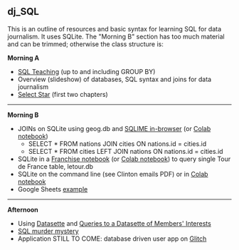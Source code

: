 ## dj_SQL

This is an outline of resources and basic syntax for learning SQL for data journalism. It uses SQLite. The "Morning B" section has too much material and can be trimmed; otherwise the class structure is:

**Morning A**
- [SQL Teaching](https://www.sqlteaching.com/) (up to and including GROUP BY)
- Overview (slideshow) of databases, SQL syntax and joins for data journalism
- [Select Star](https://selectstarsql.com/) (first two chapters)
---
**Morning B**
- JOINs on SQLite using geog.db and [SQLIME in-browser](https://sqlime.org/) (or [Colab notebook](https://colab.research.google.com/drive/13Pph-0FMivBNmLqudq6-Pc735FsodYkR?usp=sharing))
  - SELECT * FROM nations JOIN cities ON nations.id = cities.id
  - SELECT * FROM cities LEFT JOIN nations ON nations.id = cities.id
- SQLite in a [Franchise notebook](https://franchise.cloud/app/) (or [Colab notebook](https://colab.research.google.com/drive/1n3IO3Gi8oUuiDq4j10tcP-2Nq_R8R5sW?usp=sharing)) to query single Tour de France table, letour.db
- SQLite on the command line (see Clinton emails PDF) or in [Colab notebook](https://colab.research.google.com/drive/1NOUTBoVt7Lf34IcWFSKXQVq90dXiF7IN?usp=sharing)
- Google Sheets [example](https://github.com/aodhanlutetiae/dj_SQL/blob/main/tdf_sql_using_QUERY.xlsx)

---
**Afternoon**
- Using [Datasette](https://datasette.io/) and [Queries to a Datasette of Members' Interests](https://github.com/simonw/register-of-members-interests-datasette)
- [SQL murder mystery](http://mystery.knightlab.com/index.html#experienced)
- Application STILL TO COME: database driven user app on [Glitch](https://hello-sqlite.glitch.me/)
